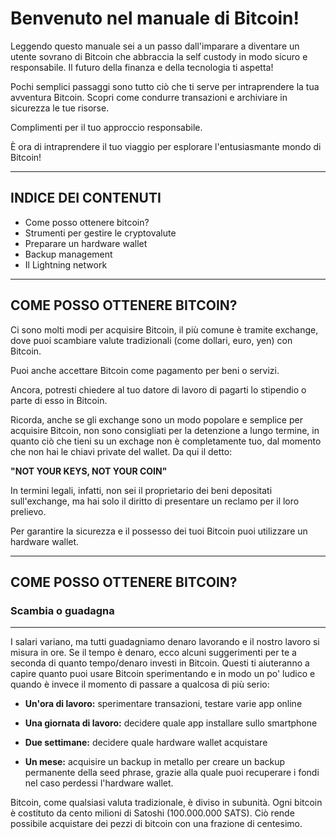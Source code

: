# Benvenuto nel manuale di Bitcoin!

Leggendo questo manuale sei a un passo dall'imparare a diventare un utente sovrano di Bitcoin che abbraccia la self custody in modo sicuro e responsabile. Il futuro della finanza e della tecnologia ti aspetta!

Pochi semplici passaggi sono tutto ciò che ti serve per intraprendere la tua avventura Bitcoin. Scopri come condurre transazioni e archiviare in sicurezza le tue risorse.

Complimenti per il tuo approccio responsabile.

È ora di intraprendere il tuo viaggio per esplorare l'entusiasmante mondo di Bitcoin!

***

## INDICE DEI CONTENUTI

- Come posso ottenere bitcoin?
- Strumenti per gestire le cryptovalute
- Preparare un hardware wallet
- Backup management
- Il Lightning network

***

## COME POSSO OTTENERE BITCOIN?

Ci sono molti modi per acquisire Bitcoin, il più comune è tramite exchange, dove puoi scambiare valute tradizionali (come dollari, euro, yen) con Bitcoin.

Puoi anche accettare Bitcoin come pagamento per beni o servizi.

Ancora, potresti chiedere al tuo datore di lavoro di pagarti lo stipendio o parte di esso in Bitcoin.

Ricorda, anche se gli exchange sono un modo popolare e semplice per acquisire Bitcoin, non sono consigliati per la detenzione a lungo termine, in quanto ciò che tieni su un exchage non è completamente tuo, dal momento che non hai le chiavi private del wallet. Da qui il detto: 

**"NOT YOUR KEYS, NOT YOUR COIN"**

In termini legali, infatti, non sei il proprietario dei beni depositati sull'exchange, ma hai solo il diritto di presentare un reclamo per il loro prelievo.

Per garantire la sicurezza e il possesso dei tuoi Bitcoin puoi utilizzare un hardware wallet.

***

## COME POSSO OTTENERE BITCOIN?

### Scambia o guadagna

***

I salari variano, ma tutti guadagniamo denaro lavorando e il nostro lavoro si misura in ore. Se il tempo è denaro, ecco alcuni suggerimenti per te a seconda di quanto tempo/denaro investi in Bitcoin. Questi ti aiuteranno a capire quanto puoi usare Bitcoin sperimentando e in modo un po' ludico e quando è invece il momento di passare a qualcosa di più serio:

- **Un'ora di lavoro:**
sperimentare transazioni, testare varie app online

- **Una giornata di lavoro:**
decidere quale app installare sullo smartphone

- **Due settimane:**
decidere quale hardware wallet acquistare

- **Un mese:**
acquisire un backup in metallo per creare un backup permanente della seed phrase, grazie alla quale puoi recuperare i fondi nel caso perdessi l'hardware wallet.

Bitcoin, come qualsiasi valuta tradizionale, è diviso in subunità. Ogni bitcoin è costituto da cento milioni di Satoshi (100.000.000 SATS). Ciò rende possibile acquistare dei pezzi di bitcoin con una frazione di centesimo.
